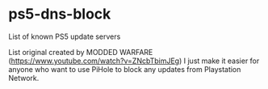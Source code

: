 # ps5-dns-block
List of known PS5 update servers

List original created by MODDED WARFARE (https://www.youtube.com/watch?v=ZNcbTbimJEg) I just make it easier for anyone who want to use PiHole to block any updates from Playstation Network.
